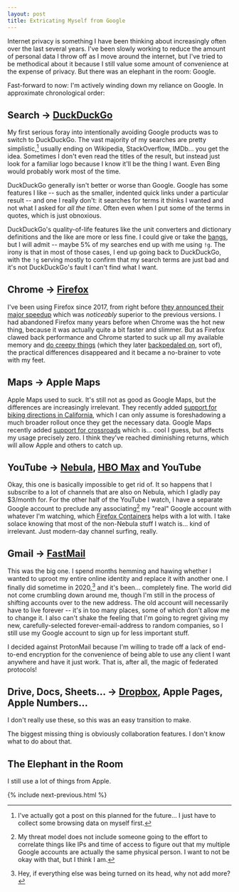 ```yaml
---
layout: post
title: Extricating Myself from Google
---
```


Internet privacy is something I have been thinking about increasingly often over the last several years. I've been slowly working to reduce the amount of personal data I throw off as I move around the internet, but I've tried to be methodical about it because I still value some amount of convenience at the expense of privacy. But there was an elephant in the room: Google.

Fast-forward to now: I'm actively winding down my reliance on Google. In approximate chronological order:

## Search → [DuckDuckGo](https://duckduckgo.com/)

My first serious foray into intentionally avoiding Google products was to switch to DuckDuckGo. The vast majority of my searches are pretty simplistic,[^1] usually ending on Wikipedia, StackOverflow, IMDb... you get the idea. Sometimes I don't even read the titles of the result, but instead just look for a familiar logo because I know it'll be the thing I want. Even Bing would probably work most of the time.

DuckDuckGo generally isn't better or worse than Google. Google has some features I like -- such as the smaller, indented quick links under a particular result -- and one I really don't: it searches for terms it thinks I wanted and not what I asked for _all the time_. Often even when I put some of the terms in quotes, which is just obnoxious.

DuckDuckGo's quality-of-life features like the unit converters and dictionary definitions and the like are more or less fine. I could give or take the [bangs](https://duckduckgo.com/bang), but I will admit -- maybe 5% of my searches end up with me using `!g`. The irony is that in most of those cases, I end up going back to DuckDuckGo, with the `!g` serving mostly to confirm that my search terms are just bad and it's not DuckDuckGo's fault I can't find what I want.

## Chrome → [Firefox](https://firefox.com)

I've been using Firefox since 2017, from right before [they announced their major speedup](https://blog.mozilla.org/blog/2017/11/14/introducing-firefox-quantum/) which was _noticeably_ superior to the previous versions. I had abandoned Firefox many years before when Chrome was the hot new thing, because it was actually quite a bit faster and slimmer. But as Firefox clawed back performance and Chrome started to suck up all my available memory and [do creepy things](https://blog.cryptographyengineering.com/2018/09/23/why-im-leaving-chrome/) (which they later [backpedaled on](https://www.blog.google/products/chrome/product-updates-based-your-feedback/), sort of), the practical differences disappeared and it became a no-brainer to vote with my feet.

## Maps → Apple Maps

Apple Maps used to suck. It's still not as good as Google Maps, but the differences are increasingly irrelevant. They recently added [support for biking directions in California](https://www.macrumors.com/2021/04/30/apple-maps-cycling-directions-seattle-california/), which I can only assume is foreshadowing a much broader rollout once they get the necessary data. Google Maps recently added [support for crossroads](https://www.ghacks.net/2021/02/01/google-is-adding-details-such-as-crosswalks-to-google-maps/) which is... cool I guess, but affects my usage precisely zero. I think they've reached diminishing returns, which will allow Apple and others to catch up.

## YouTube → [Nebula](https://watchnebula.com/), [HBO Max](https://www.hbomax.com/) and YouTube

Okay, this one is basically impossible to get rid of. It so happens that I subscribe to a lot of channels that are also on Nebula, which I gladly pay $3/month for. For the other half of the YouTube I watch, I have a separate Google account to preclude any associating[^2] my "real" Google account with whatever I'm watching, which [Firefox Containers](https://addons.mozilla.org/en-US/firefox/addon/multi-account-containers/0) helps with a lot with. I take solace knowing that most of the non-Nebula stuff I watch is... kind of irrelevant. Just modern-day channel surfing, really.

## Gmail → [FastMail](https://fastmail.com)

This was the big one. I spend months hemming and hawing whether I wanted to uproot my entire online identity and replace it with another one. I finally did sometime in 2020,[^3] and it's been... completely fine. The world did not come crumbling down around me, though I'm still in the process of shifting accounts over to the new address. The old account will necessarily have to live forever -- it's in too many places, some of which don't allow me to change it. I also can't shake the feeling that I'm going to regret giving my new, carefully-selected forever-email-address to random companies, so I still use my Google account to sign up for less important stuff.

I decided against ProtonMail because I'm willing to trade off a lack of end-to-end encryption for the convenience of being able to use any client I want anywhere and have it just work. That is, after all, the magic of federated protocols!

## Drive, Docs, Sheets... → [Dropbox](https://dropbox.com), Apple Pages, Apple Numbers...

I don't really use these, so this was an easy transition to make.

The biggest missing thing is obviously collaboration features. I don't know what to do about that.

## The Elephant in the Room

I still use a lot of things from Apple.

{% include next-previous.html %}

[^1]: I've actually got a post on this planned for the future... I just have to collect some browsing data on myself first.
[^2]: My threat model does not include someone going to the effort to correlate things like IPs and time of access to figure out that my multiple Google accounts are actually the same physical person. I want to not be okay with that, but I think I am.
[^3]: Hey, if everything else was being turned on its head, why not add more?
